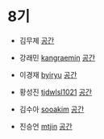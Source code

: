 # 8기

-  김무제 [](https://github.com/)
[공간](https://github.com/StudyFork/GoogryAndroidArchitectureStudy/tree/master/2003/)

-  강래민 [kangraemin](https://github.com/kangraemin)
[공간](https://github.com/StudyFork/GoogryAndroidArchitectureStudy/tree/master/2003/kangraemin)

- 이경재 [byiryu](https://github.com/byiryu)
[공간](https://github.com/StudyFork/GoogryAndroidArchitectureStudy/tree/master/2003/byiryu)

- 황성진 [tjdwlsl1021](https://github.com/tjdwlsl1021)
[공간](https://github.com/StudyFork/GoogryAndroidArchitectureStudy/tree/master/2003/tjdwlsl1021)

- 김수아 [sooakim](https://github.com/sooakim)
[공간](https://github.com/StudyFork/GoogryAndroidArchitectureStudy/tree/master/2003/sooakim)

- 진승언 [mtjin](https://github.com/mtjin)
[공간](https://github.com/StudyFork/GoogryAndroidArchitectureStudy/tree/master/2003/mtjin)

